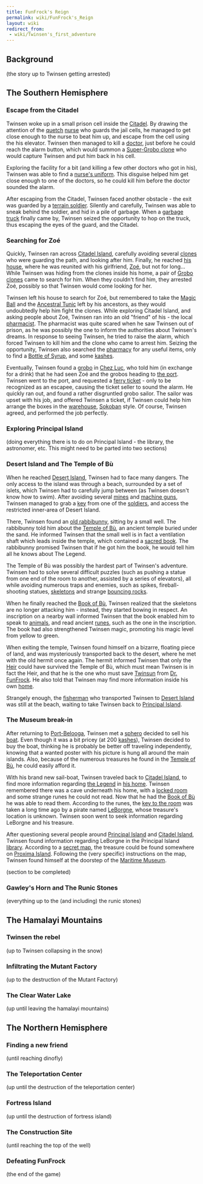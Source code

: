 ```yaml
---
title: FunFrock's Reign
permalink: wiki/FunFrock's_Reign
layout: wiki
redirect_from:
 - wiki/Twinsen's_first_adventure
---
```


## Background

(the story up to Twinsen getting arrested)

## The Southern Hemisphere

### Escape from the Citadel

Twinsen woke up in a small prison cell inside the
[Citadel](Citadel "wikilink"). By drawing the attention of the
[quetch](quetch "wikilink") [nurse](nurse "wikilink") who guards the
jail cells, he managed to get close enough to the nurse to beat him up,
and escape from the cell using the his elevator. Twinsen then managed to
kill a [doctor](doctor "wikilink"), just before he could reach the alarm
button, which would summon a [Super-Grobo clone](Supergro "wikilink")
who would capture Twinsen and put him back in his cell.

Exploring the facility for a bit (and killing a few other doctors who
got in his), Twinsen was able to find a [nurse's
uniform](nurse's_uniform "wikilink"). This disguise helped him get close
enough to one of the doctors, so he could kill him before the doctor
sounded the alarm.

After escaping from the Citadel, Twinsen faced another obstacle - the
exit was guarded by a [terrain soldier](terrain_soldier "wikilink").
Silently and carefully, Twinsen was able to sneak behind the soldier,
and hid in a pile of garbage. When a [garbage
truck](garbage_truck "wikilink") finally came by, Twinsen seized the
opportunity to hop on the truck, thus escaping the eyes of the guard,
and the Citadel.

### Searching for Zoé

Quickly, Twinsen ran across [Citadel Island](Citadel_Island "wikilink"),
carefully avoiding several [clones](clone "wikilink") who were guarding
the path, and looking after him. Finally, he reached [his
house](Twinsen's_house "wikilink"), where he was reunited with his
girlfriend, [Zoé](Zoé "wikilink"), but not for long... While Twinsen was
hiding from the clones inside his home, a pair of [Grobo
clones](Grobo_clone "wikilink") came to search for him. When they
couldn't find him, they arrested Zoé, possibly so that Twinsen would
come looking for her.

Twinsen left his house to search for Zoé, but remembered to take the
[Magic Ball](Magic_Ball "wikilink") and the [Ancestral
Tunic](Ancestral_Tunic "wikilink") left by his ancestors, as they would
undoubtedly help him fight the clones. While exploring Citadel Island,
and asking people about Zoé, Twinsen ran into an old "friend" of his -
the local [pharmacist](Pharmacist_(Quetch) "wikilink"). The pharmacist
was quite scared when he saw Twinsen out of prison, as he was possibly
the one to inform the authorities about Twinsen's dreams. In response to
seeing Twinsen, he tried to raise the alarm, which forced Twinsen to
kill him and the clone who came to arrest him. Seizing the opportunity,
Twinsen also searched the [pharmacy](pharmacy "wikilink") for any useful
items, only to find a [Bottle of Syrup](Bottle_of_Syrup "wikilink"), and
some [kashes](kashes "wikilink").

Eventually, Twinsen found a [grobo](grobo "wikilink") in [Chez
Luc](Chez_Luc "wikilink"), who told him (in exchange for a drink) that
he had seen Zoé and the grobos heading to [the
port](Citadel_Island_Harbour "wikilink"). Twinsen went to the port, and
requested a [ferry ticket](ferry_ticket "wikilink") - only to be
recognized as an escapee, causing the ticket seller to sound the alarm.
He quickly ran out, and found a rather disgruntled grobo sailor. The
sailor was upset with his job, and offered Twinsen a ticket, if Twinsen
could help him arrange the boxes in the
[warehouse](warehouse "wikilink"),
[Sokoban](wikipedia:Sokoban "wikilink") style. Of course, Twinsen
agreed, and performed the job perfectly.

### Exploring Principal Island

(doing everything there is to do on Principal Island - the library, the
astronomer, etc. This might need to be parted into two sections)

### Desert Island and The Temple of Bù

When he reached [Desert Island](Desert_Island "wikilink"), Twinsen had
to face many dangers. The only access to the island was through a beach,
surrounded by a set of islets, which Twinsen had to carefully jump
between (as Twinsen doesn't know how to swim). After avoiding several
[mines](mines "wikilink") and [machine guns](machine_gun "wikilink"),
Twinsen managed to grab a [key](key "wikilink") from one of the
[soldiers](Terrain_soldier "wikilink"), and access the restricted
inner-area of Desert Island.

There, Twinsen found an [old rabbibunny](Old_Wiseman "wikilink"),
sitting by a small well. The rabbibunny told him about the [Temple of
Bù](Temple_of_Bù "wikilink"), an ancient temple buried under the sand.
He informed Twinsen that the small well is in fact a ventilation shaft
which leads inside the temple, which contained a [sacred
book](Book_of_Bù "wikilink"). The rabbibunny promised Twinsen that if he
got him the book, he would tell him all he knows about The Legend.

The Temple of Bù was possibly the hardest part of Twinsen's adventure.
Twinsen had to solve several difficult puzzles (such as pushing a statue
from one end of the room to another, assisted by a series of elevators),
all while avoiding numerous traps and enemies, such as spikes,
fireball-shooting statues, [skeletons](skeleton "wikilink") and strange
[bouncing rocks](bouncing_rock "wikilink").

When he finally reached the [Book of Bù](Book_of_Bù "wikilink"), Twinsen
realized that the skeletons are no longer attacking him - instead, they
started bowing in respect. An inscription on a nearby wall informed
Twinsen that the book enabled him to speak to
[animals](animals "wikilink"), and read ancient
[runes](runes "wikilink"), such as the one in the inscription. The book
had also strengthened Twinsen magic, promoting his magic level from
yellow to green.

When exiting the temple, Twinsen found himself on a bizarre, floating
piece of land, and was mysteriously transported back to the desert,
where he met with the old hermit once again. The hermit informed Twinsen
that only the [Heir](Heir "wikilink") could have survived the Temple of
Bù, which must mean Twinsen is in fact the Heir, and that he is the one
who must save [Twinsun](Twinsun "wikilink") from [Dr.
FunFrock](Dr._FunFrock "wikilink"). He also told that Twinsen may find
more information inside his own [home](Twinsen's_house "wikilink").

Strangely enough, the [fisherman](fisherman "wikilink") who transported
Twinsen to [Desert Island](Desert_Island "wikilink") was still at the
beach, waiting to take Twinsen back to [Principal
Island](Principal_Island "wikilink").

### The Museum break-in

After returning to [Port-Belooga](Port-Belooga "wikilink"), Twinsen met
a [sphero](sphero "wikilink") decided to sell his
[boat](Catamaran "wikilink"). Even though it was a bit pricey (at 200
[kashes](kashes "wikilink")), Twinsen decided to buy the boat, thinking
he is probably be better off traveling independently, knowing that a
wanted poster with his picture is hung all around the main islands.
Also, because of the numerous treasures he found in the [Temple of
Bù](Temple_of_Bù "wikilink"), he could easily afford it.

With his brand new sail-boat, Twinsen traveled back to [Citadel
Island](Citadel_Island "wikilink"), to find more information regarding
[the Legend](Legend_of_Sendell "wikilink") in [his
home](Twinsen's_house "wikilink"). Twinsen remembered there was a cave
underneath his home, with a [locked room](the_Heir's_room "wikilink")
and some strange runes he could not read. Now that he had the [Book of
Bù](Book_of_Bù "wikilink") he was able to read them. According to the
runes, the [key to the room](Ancestral_Key "wikilink") was taken a long
time ago by a pirate named [LeBorgne](LeBorgne "wikilink"), whose
treasure's location is unknown. Twinsen soon went to seek information
regarding LeBorgne and his treasure.

After questioning several people around [Principal
Island](Principal_Island "wikilink") and [Citadel
Island](Citadel_Island "wikilink"), Twinsen found information regarding
LeBorgne in the Principal Island [library](library "wikilink").
According to a [secret
map](secret_map_of_LeBorgne's_treasure "wikilink"), the treasure could
be found somewhere on [Proxima Island](Proxima_Island "wikilink").
Following the (very specific) instructions on the map, Twinsen found
himself at the doorstep of the [Maritime
Museum](Maritime_Museum "wikilink").

(section to be completed)

### Gawley's Horn and The Runic Stones

(everything up to the (and including) the runic stones)

## The Hamalayi Mountains

### Twinsen the rebel

(up to Twinsen collapsing in the snow)

### Infiltrating the Mutant Factory

(up to the destruction of the Mutant Factory)

### The Clear Water Lake

(up until leaving the hamalayi mountains)

## The Northern Hemisphere

### Finding a new friend

(until reaching dinofly)

### The Teleportation Center

(up until the destruction of the teleportation center)

### Fortress Island

(up until the destruction of fortress island)

### The Construction Site

(until reaching the top of the well)

### Defeating FunFrock

(the end of the game)
